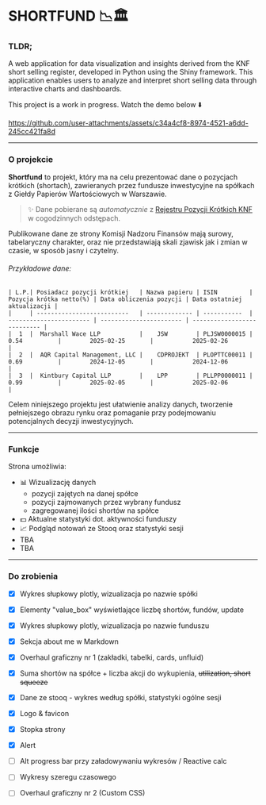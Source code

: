 # **SHORTFUND 📉🏛️**

### TLDR;
A web application for data visualization and insights derived from the KNF short selling register, developed in Python using the Shiny framework. This application enables users to analyze and interpret short selling data through interactive charts and dashboards.

This project is a work in progress. Watch the demo below ⬇️

https://github.com/user-attachments/assets/c34a4cf8-8974-4521-a6dd-245cc421fa8d

---

### O projekcie

**Shortfund** to projekt, który ma na celu prezentować dane o pozycjach 
krótkich (shortach), zawieranych przez fundusze inwestycyjne na spółkach 
z Giełdy Papierów Wartościowych w Warszawie.

> ✨ Dane pobierane są *automatycznie* z [Rejestru Pozycji Krótkich KNF](https://rss.knf.gov.pl/)
w cogodzinnych odstępach.

Publikowane dane ze strony Komisji Nadzoru Finansów mają surowy, tabelaryczny charakter, oraz nie przedstawiają skali zjawisk
jak i zmian w czasie, w sposób jasny i czytelny.

###### Przykładowe dane:
```
| L.P.| Posiadacz pozycji krótkiej   | Nazwa papieru | ISIN         | Pozycja krótka netto(%) | Data obliczenia pozycji | Data ostatniej aktualizacji |
|     | --------------------------   | ------------- | -----------  | ----------------------- | ----------------------- | --------------------------- |
|  1  |  Marshall Wace LLP           |    JSW        | PLJSW0000015 |           0.54          |        2025-02-25       |           2025-02-26        |
|  2  |  AQR Capital Management, LLC |    CDPROJEKT  | PLOPTTC00011 |           0.69          |        2024-12-05       |           2024-12-06        |
|  3  |  Kintbury Capital LLP        |    LPP        | PLLPP0000011 |           0.99          |        2025-02-05       |           2025-02-06        |
```

Celem niniejszego projektu jest ułatwienie analizy danych, tworzenie pełniejszego obrazu rynku oraz pomaganie
przy podejmowaniu potencjalnych decyzji inwestycyjnych.

---

### Funkcje

Strona umożliwia:
- 📊 Wizualizację danych
    - pozycji zajętych na danej spółce
    - pozycji zajmowanych przez wybrany fundusz
    - zagregowanej ilości shortów na spółce
- 💵 Aktualne statystyki dot. aktywności funduszy
- 📈 Podgląd notowań ze Stooq oraz statystyki sesji
- TBA
- TBA

---

### Do zrobienia

- [x] Wykres słupkowy plotly, wizualizacja po nazwie spółki
- [x] Elementy "value_box" wyświetlające liczbę shortów, fundów, update
- [x] Wykres słupkowy plotly, wizualizacja po nazwie funduszu
- [x] Sekcja about me w Markdown
- [x] Overhaul graficzny nr 1 (zakładki, tabelki, cards, unfluid)
- [x] Suma shortów na spółce + liczba akcji do wykupienia, ~~utilization, short squeeze~~
- [x] Dane ze stooq - wykres według spółki, statystyki ogólne sesji
- [x] Logo & favicon
- [x] Stopka strony
- [x] Alert
- [ ] Alt progress bar przy załadowywaniu wykresów / Reactive calc
- [ ] Wykresy szeregu czasowego
- [ ] Overhaul graficzny nr 2 (Custom CSS)

